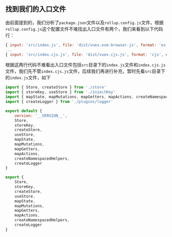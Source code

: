 ## 找到我们的入口文件
由前面提到的，我们分析了`package.json`文件以及`rollup.config.js`文件，根据`rollup.config.js`这个配置文件不难找出入口文件有两个，我们来看到以下代码行：
```js {1,3}
{ input: 'src/index.js', file: 'dist/vuex.esm-browser.js', format: 'es', browser: true, env: 'development' },
...
{ input: 'src/index.cjs.js', file: 'dist/vuex.cjs.js', format: 'cjs', env: 'development' }
```
根据这两行代码不难看出入口文件包括`src`目录下的`index.js`文件和`index.cjs.js`文件，我们先不管`index.cjs.js`文件，后续我们再进行补充，暂时先看`src`目录下的`index.js`文件，如下
```js
import { Store, createStore } from './store'
import { storeKey, useStore } from './injectKey'
import { mapState, mapMutations, mapGetters, mapActions, createNamespacedHelpers } from './helpers'
import { createLogger } from './plugins/logger'

export default {
    version: '__VERSION__',
    Store,
    storeKey,
    createStore,
    useStore,
    mapState,
    mapMutations,
    mapGetters,
    mapActions,
    createNamespacedHelpers,
    createLogger
}

export {
    Store,
    storeKey,
    createStore,
    useStore,
    mapState,
    mapMutations,
    mapGetters,
    mapActions,
    createNamespacedHelpers,
    createLogger
}
```
